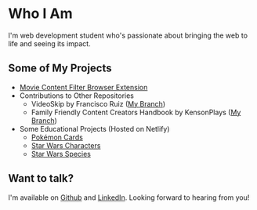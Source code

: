 # Who I Am

I'm web development student who's passionate about bringing the web to life and seeing its impact.

## Some of My Projects

* [Movie Content Filter Browser Extension](https://github.com/jacob-willden/movie-content-filter-extension)
* Contributions to Other Repositories
  * VideoSkip by Francisco Ruiz ([My Branch](https://github.com/jacob-willden/VideoSkip-extension))
  * Family Friendly Content Creators Handbook by KensonPlays ([My Branch](https://github.com/jacob-willden/Family-Friendly-Content-Creators-And-Handbook))
* Some Educational Projects (Hosted on Netlify)
  * [Pokémon Cards](https://condescending-liskov-daaa2d.netlify.app/pokemon/index.html)
  * [Star Wars Characters](https://condescending-liskov-daaa2d.netlify.app/characters/index.html)
  * [Star Wars Species](https://condescending-liskov-daaa2d.netlify.app/species/index.html)

## Want to talk?

I'm available on [Github](https://github.com/jacob-willden/) and [LinkedIn](https://www.linkedin.com/in/jacob-willden-073a05221/). Looking forward to hearing from you!
